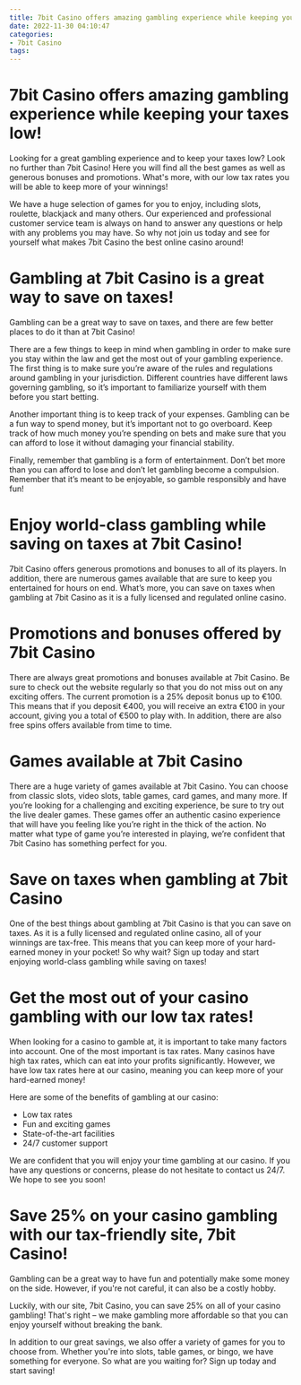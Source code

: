 ```yaml
---
title: 7bit Casino offers amazing gambling experience while keeping your taxes low!
date: 2022-11-30 04:10:47
categories:
- 7bit Casino
tags:
---
```



#  7bit Casino offers amazing gambling experience while keeping your taxes low!

Looking for a great gambling experience and to keep your taxes low? Look no further than 7bit Casino! Here you will find all the best games as well as generous bonuses and promotions. What's more, with our low tax rates you will be able to keep more of your winnings!

We have a huge selection of games for you to enjoy, including slots, roulette, blackjack and many others. Our experienced and professional customer service team is always on hand to answer any questions or help with any problems you may have. So why not join us today and see for yourself what makes 7bit Casino the best online casino around!

#  Gambling at 7bit Casino is a great way to save on taxes!

Gambling can be a great way to save on taxes, and there are few better places to do it than at 7bit Casino!

There are a few things to keep in mind when gambling in order to make sure you stay within the law and get the most out of your gambling experience. The first thing is to make sure you’re aware of the rules and regulations around gambling in your jurisdiction. Different countries have different laws governing gambling, so it’s important to familiarize yourself with them before you start betting.

Another important thing is to keep track of your expenses. Gambling can be a fun way to spend money, but it’s important not to go overboard. Keep track of how much money you’re spending on bets and make sure that you can afford to lose it without damaging your financial stability.

Finally, remember that gambling is a form of entertainment. Don’t bet more than you can afford to lose and don’t let gambling become a compulsion. Remember that it’s meant to be enjoyable, so gamble responsibly and have fun!

#  Enjoy world-class gambling while saving on taxes at 7bit Casino!

7bit Casino offers generous promotions and bonuses to all of its players. In addition, there are numerous games available that are sure to keep you entertained for hours on end. What’s more, you can save on taxes when gambling at 7bit Casino as it is a fully licensed and regulated online casino.

# Promotions and bonuses offered by 7bit Casino

There are always great promotions and bonuses available at 7bit Casino. Be sure to check out the website regularly so that you do not miss out on any exciting offers. The current promotion is a 25% deposit bonus up to €100. This means that if you deposit €400, you will receive an extra €100 in your account, giving you a total of €500 to play with. In addition, there are also free spins offers available from time to time.

# Games available at 7bit Casino

There are a huge variety of games available at 7bit Casino. You can choose from classic slots, video slots, table games, card games, and many more. If you’re looking for a challenging and exciting experience, be sure to try out the live dealer games. These games offer an authentic casino experience that will have you feeling like you’re right in the thick of the action. No matter what type of game you’re interested in playing, we’re confident that 7bit Casino has something perfect for you.

# Save on taxes when gambling at 7bit Casino

One of the best things about gambling at 7bit Casino is that you can save on taxes. As it is a fully licensed and regulated online casino, all of your winnings are tax-free. This means that you can keep more of your hard-earned money in your pocket! So why wait? Sign up today and start enjoying world-class gambling while saving on taxes!

#  Get the most out of your casino gambling with our low tax rates!

When looking for a casino to gamble at, it is important to take many factors into account. One of the most important is tax rates. Many casinos have high tax rates, which can eat into your profits significantly. However, we have low tax rates here at our casino, meaning you can keep more of your hard-earned money!

Here are some of the benefits of gambling at our casino:

- Low tax rates
- Fun and exciting games
- State-of-the-art facilities
- 24/7 customer support

We are confident that you will enjoy your time gambling at our casino. If you have any questions or concerns, please do not hesitate to contact us 24/7. We hope to see you soon!

#  Save 25% on your casino gambling with our tax-friendly site, 7bit Casino!

Gambling can be a great way to have fun and potentially make some money on the side. However, if you're not careful, it can also be a costly hobby.

Luckily, with our site, 7bit Casino, you can save 25% on all of your casino gambling! That's right – we make gambling more affordable so that you can enjoy yourself without breaking the bank.

In addition to our great savings, we also offer a variety of games for you to choose from. Whether you're into slots, table games, or bingo, we have something for everyone. So what are you waiting for? Sign up today and start saving!